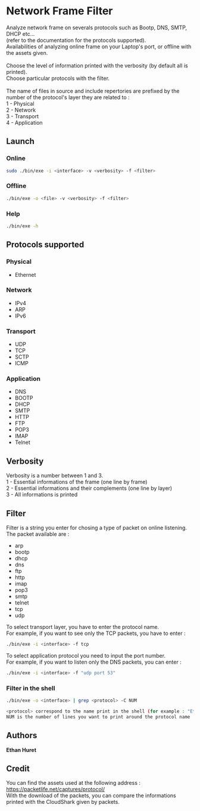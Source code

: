 # Network Frame Filter

Analyze network frame on severals protocols such as Bootp, DNS, SMTP, DHCP etc... <br />
(refer to the documentation for the protocols supported). <br />
Availabilities of analyzing online frame on your Laptop's port, or offline with the assets given. <br />
<br />
Choose the level of information printed with the verbosity (by default all is printed). <br />
Choose particular protocols with the filter. <br />
<br />
The name of files in source and include repertories are prefixed by the number of the protocol's layer they are related to : <br />
1 - Physical <br />
2 - Network <br />
3 - Transport <br />
4 - Application <br />

## Launch

### Online

```bash
sudo ./bin/exe -i <interface> -v <verbosity> -f <filter>
```

### Offline

```bash
./bin/exe -o <file> -v <verbosity> -f <filter>
```

### Help

```bash
./bin/exe -h
```

## Protocols supported

### Physical

- Ethernet

### Network

- IPv4
- ARP
- IPv6

### Transport

- UDP
- TCP
- SCTP
- ICMP

### Application

- DNS
- BOOTP
- DHCP
- SMTP
- HTTP
- FTP
- POP3
- IMAP
- Telnet

## Verbosity

Verbosity is a number between 1 and 3. <br />
1 - Essential informations of the frame (one line by frame) <br />
2 - Essential informations and their complements (one line by layer)<br />
3 - All informations is printed<br />

## Filter

Filter is a string you enter for chosing a type of packet on online listening. <br />
The packet available are : <br />

- arp
- bootp
- dhcp
- dns
- ftp
- http
- imap
- pop3
- smtp
- telnet
- tcp
- udp

To select transport layer, you have to enter the protocol name. <br />
For example, if you want to see only the TCP packets, you have to enter : <br />

```bash
./bin/exe -i <interface> -f tcp
```

To select application protocol you need to input the port number. <br />
For example, if you want to listen only the DNS packets, you can enter : <br />

```bash
./bin/exe -i <interface> -f "udp port 53"
```

### Filter in the shell

```bash
./bin/exe -o <interface> | grep <protocol> -C NUM

<protocol> correspond to the name print in the shell (for example : "Ethernet")
NUM is the number of lines you want to print around the protocol name 
```

## Authors

**Ethan Huret**

## Credit

You can find the assets used at the following address : <br />
<https://packetlife.net/captures/protocol/> <br />
With the download of the packets, you can compare the informations printed with the CloudShark given by packets. <br />
